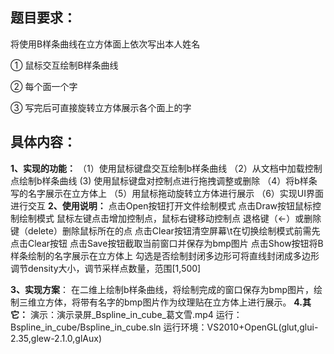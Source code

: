 
## 题目要求：

将使用B样条曲线在立方体面上依次写出本人姓名

 ① 鼠标交互绘制B样条曲线

 ② 每个面一个字 

③ 写完后可直接旋转立方体展示各个面上的字

## 具体内容：

**1、实现的功能：**
 （1）使用鼠标键盘交互绘制b样条曲线
 （2）从文档中加载控制点绘制b样条曲线
  (3) 使用鼠标键盘对控制点进行拖拽调整或删除
 （4）将b样条写的名字展示在立方体上
 （5）用鼠标拖动旋转立方体进行展示
 （6）实现UI界面进行交互
**2、使用说明：**
 点击Open按钮打开文件绘制模式
 点击Draw按钮鼠标控制绘制模式
 鼠标左键点击增加控制点，鼠标右键移动控制点 
 退格键（←）或删除键（delete）删除鼠标所在的点
 点击Clear按钮清空屏幕\t在切换绘制模式前需先点击Clear按钮
 点击Save按钮截取当前窗口并保存为bmp图片
 点击Show按钮将B样条绘制的名字展示在立方体上
 勾选是否绘制封闭多边形可将直线封闭成多边形
 调节density大小，调节采样点数量，范围[1,500]

**3、实现方案**：
 在二维上绘制b样条曲线，将绘制完成的窗口保存为bmp图片，绘制三维立方体，将带有名字的bmp图片作为纹理贴在立方体上进行展示。
**4.其它：**
 演示：演示录屏_Bspline_in_cube_葛文雪.mp4
 运行：Bspline_in_cube/Bspline_in_cube.sln
 运行环境：VS2010+OpenGL(glut,glui-2.35,glew-2.1.0,glAux)



